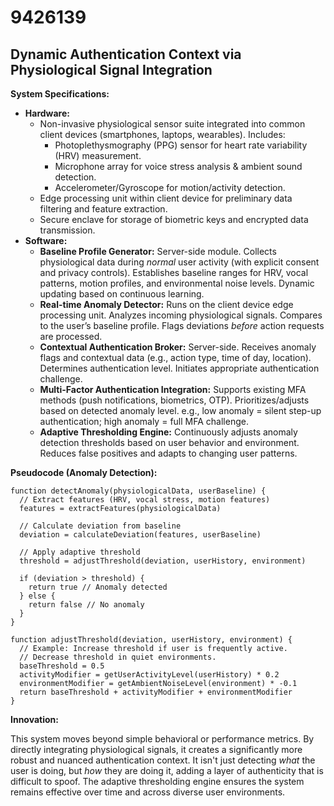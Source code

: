 # 9426139

## Dynamic Authentication Context via Physiological Signal Integration

**System Specifications:**

*   **Hardware:**
    *   Non-invasive physiological sensor suite integrated into common client devices (smartphones, laptops, wearables). Includes:
        *   Photoplethysmography (PPG) sensor for heart rate variability (HRV) measurement.
        *   Microphone array for voice stress analysis & ambient sound detection.
        *   Accelerometer/Gyroscope for motion/activity detection.
    *   Edge processing unit within client device for preliminary data filtering and feature extraction.
    *   Secure enclave for storage of biometric keys and encrypted data transmission.
*   **Software:**
    *   **Baseline Profile Generator:**  Server-side module.  Collects physiological data during *normal* user activity (with explicit consent and privacy controls).  Establishes baseline ranges for HRV, vocal patterns, motion profiles, and environmental noise levels.  Dynamic updating based on continuous learning.
    *   **Real-time Anomaly Detector:** Runs on the client device edge processing unit.  Analyzes incoming physiological signals.  Compares to the user’s baseline profile.  Flags deviations *before* action requests are processed.
    *   **Contextual Authentication Broker:** Server-side. Receives anomaly flags and contextual data (e.g., action type, time of day, location).  Determines authentication level.  Initiates appropriate authentication challenge.
    *   **Multi-Factor Authentication Integration:** Supports existing MFA methods (push notifications, biometrics, OTP). Prioritizes/adjusts based on detected anomaly level.  e.g., low anomaly = silent step-up authentication; high anomaly = full MFA challenge.
    *   **Adaptive Thresholding Engine:** Continuously adjusts anomaly detection thresholds based on user behavior and environment.  Reduces false positives and adapts to changing user patterns.

**Pseudocode (Anomaly Detection):**

```
function detectAnomaly(physiologicalData, userBaseline) {
  // Extract features (HRV, vocal stress, motion features)
  features = extractFeatures(physiologicalData)

  // Calculate deviation from baseline
  deviation = calculateDeviation(features, userBaseline)

  // Apply adaptive threshold
  threshold = adjustThreshold(deviation, userHistory, environment)

  if (deviation > threshold) {
    return true // Anomaly detected
  } else {
    return false // No anomaly
  }
}

function adjustThreshold(deviation, userHistory, environment) {
  // Example: Increase threshold if user is frequently active.
  // Decrease threshold in quiet environments.
  baseThreshold = 0.5
  activityModifier = getUserActivityLevel(userHistory) * 0.2
  environmentModifier = getAmbientNoiseLevel(environment) * -0.1
  return baseThreshold + activityModifier + environmentModifier
}
```

**Innovation:**

This system moves beyond simple behavioral or performance metrics. By directly integrating physiological signals, it creates a significantly more robust and nuanced authentication context.  It isn't just detecting *what* the user is doing, but *how* they are doing it, adding a layer of authenticity that is difficult to spoof. The adaptive thresholding engine ensures the system remains effective over time and across diverse user environments.